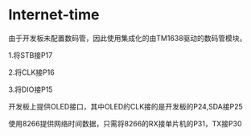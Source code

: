 # Internet-time
由于开发板未配置数码管，因此使用集成化的由TM1638驱动的数码管模块。

1.将STB接P17

2.将CLK接P16

3.将DIO接P15

开发板上提供OLED接口，其中OLED的CLK接的是开发板的P24,SDA接P25

使用8266提供网络时间数据，只需将8266的RX接单片机的P31，TX接P30
